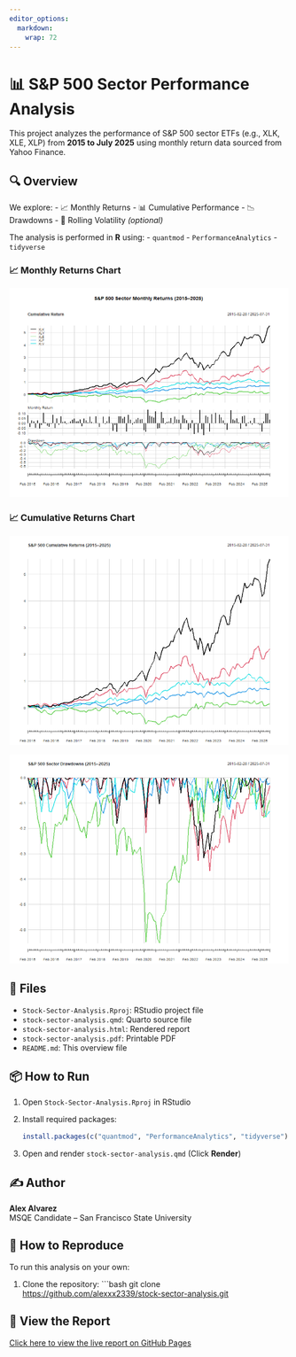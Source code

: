 ```yaml
---
editor_options: 
  markdown: 
    wrap: 72
---
```


# 📊 S&P 500 Sector Performance Analysis

This project analyzes the performance of S&P 500 sector ETFs (e.g., XLK,
XLE, XLP) from **2015 to July 2025** using monthly return data sourced
from Yahoo Finance.

## 🔍 Overview

We explore: - 📈 Monthly Returns - 📊 Cumulative Performance - 📉
Drawdowns - 🔁 Rolling Volatility *(optional)*

The analysis is performed in **R** using: - `quantmod` -
`PerformanceAnalytics` - `tidyverse`

### 📈 Monthly Returns Chart

![Monthly Returns Chart](figures/monthly_returns_chart.png)

### 📈 Cumulative Returns Chart

![Cumulative Returns Chart](figures/cumulative_returns_chart.png)

![Drawdown Chart](figures/drawdown_chart.png)

## 📂 Files

-   `Stock-Sector-Analysis.Rproj`: RStudio project file
-   `stock-sector-analysis.qmd`: Quarto source file
-   `stock-sector-analysis.html`: Rendered report
-   `stock-sector-analysis.pdf`: Printable PDF
-   `README.md`: This overview file

## 📦 How to Run

1.  Open `Stock-Sector-Analysis.Rproj` in RStudio

2.  Install required packages:

    ``` r
    install.packages(c("quantmod", "PerformanceAnalytics", "tidyverse"))
    ```

3.  Open and render `stock-sector-analysis.qmd` (Click **Render**)

## ✍️ Author

**Alex Alvarez**\
MSQE Candidate – San Francisco State University

## 🔁 How to Reproduce

To run this analysis on your own:

1.  Clone the repository: \`\`\`bash git clone
    <https://github.com/alexxx2339/stock-sector-analysis.git>

## 🔗 View the Report

[Click here to view the live report on GitHub
Pages](https://alexoc2339.github.io/stock-sector-analysis/)
